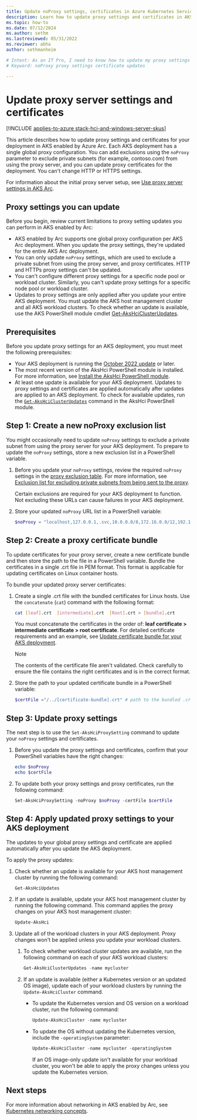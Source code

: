 ```yaml
---
title: Update noProxy settings, certificates in Azure Kubernetes Service
description: Learn how to update proxy settings and certificates in AKS on Windows Server.
ms.topic: how-to
ms.date: 07/12/2024
ms.author: sethm
ms.lastreviewed: 05/31/2022
ms.reviewer: abha
author: sethmanheim

# Intent: As an IT Pro, I need to know how to update my proxy settings and upload new certificates for the proxy server.
# Keyword: noProxy proxy settings certificate updates

---
```


# Update proxy server settings and certificates

[!INCLUDE [applies-to-azure stack-hci-and-windows-server-skus](includes/aks-hci-applies-to-skus/aks-hybrid-applies-to-azure-stack-hci-windows-server-sku.md)]

This article describes how to update proxy settings and certificates for your deployment in AKS enabled by Azure Arc. Each AKS deployment has a single global proxy configuration. You can add exclusions using the `noProxy` parameter to exclude private subnets (for example, contoso.com) from using the proxy server, and you can update proxy certificates for the deployment. You can't change HTTP or HTTPS settings.

For information about the initial proxy server setup, see [Use proxy server settings in AKS Arc](set-proxy-settings.md).

## Proxy settings you can update

Before you begin, review current limitations to proxy setting updates you can perform in AKS enabled by Arc:

- AKS enabled by Arc supports one global proxy configuration per AKS Arc deployment. When you update the proxy settings, they're updated for the entire AKS Arc deployment.
- You can only update `noProxy` settings, which are used to exclude a private subnet from using the proxy server, and proxy certificates. HTTP and HTTPs proxy settings can't be updated.
- You can't configure different proxy settings for a specific node pool or workload cluster. Similarly, you can't update proxy settings for a specific node pool or workload cluster.
- Updates to proxy settings are only applied after you update your entire AKS deployment. You must update the AKS host management cluster and all AKS workload clusters. To check whether an update is available, use the AKS PowerShell module cmdlet [Get-AksHciClusterUpdates](reference/ps/get-akshciclusterupdates.md).

## Prerequisites

Before you update proxy settings for an AKS deployment, you must meet the following prerequisites:

- Your AKS deployment is running the [October 2022 update](https://github.com/Azure/aks-hybrid/releases/tag/AKS-hybrid-2210) or later.
- The most recent version of the AksHci PowerShell module is installed. For more information, see [Install the AksHci PowerShell module](kubernetes-walkthrough-powershell.md#install-the-akshci-powershell-module).
- At least one update is available for your AKS deployment. Updates to proxy settings and certificates are applied automatically after updates are applied to an AKS deployment. To check for available updates, run the [`Get-AksHciClusterUpdates`](/azure-stack/aks-hci/reference/ps/get-akshciclusterupdates) command in the AksHci PowerShell module.

## Step 1: Create a new noProxy exclusion list

You might occasionally need to update `noProxy` settings to exclude a private subnet from using the proxy server for your AKS deployment. To prepare to update the `noProxy` settings, store a new exclusion list in a PowerShell variable.

1. Before you update your `noProxy` settings, review the required `noProxy` settings in the [proxy exclusion table](set-proxy-settings.md#exclusion-list-for-excluding-private-subnets-from-being-sent-to-the-proxy). For more information, see [Exclusion list for excluding private subnets from being sent to the proxy](set-proxy-settings.md#exclusion-list-for-excluding-private-subnets-from-being-sent-to-the-proxy).

   Certain exclusions are required for your AKS deployment to function. Not excluding these URLs can cause failures in your AKS deployment.

1. Store your updated `noProxy` URL list in a PowerShell variable:

   ```powershell  
   $noProxy = "localhost,127.0.0.1,.svc,10.0.0.0/8,172.16.0.0/12,192.168.0.0/16,.contoso.com"
   ```

## Step 2: Create a proxy certificate bundle

To update certificates for your proxy server, create a new certificate bundle and then store the path to the file in a PowerShell variable. Bundle the certificates in a single .crt file in PEM format. This format is applicable for updating certificates on Linux container hosts.

To bundle your updated proxy server certificates:

1. Create a single .crt file with the bundled certificates for Linux hosts. Use the `concatenate` (`cat`) command with the following format:

   ```bash
   cat [leaf].crt  [intermediate].crt  [Root].crt > [bundle].crt
   ```

   You must concatenate the certificates in the order of: **leaf certificate > intermediate certificate > root certificate**. For detailed certificate requirements and an example, see [Update certificate bundle for your AKS deployment](update-certificate-bundle.md#certificate-format).

   > [!NOTE]
   > The contents of the certificate file aren't validated. Check carefully to ensure the file contains the right certificates and is in the correct format.

1. Store the path to your updated certificate bundle in a PowerShell variable:

   ```powershell
   $certFile ="/../[certificate-bundle].crt" # path to the bundled .crt file
   ```

## Step 3: Update proxy settings

The next step is to use the `Set-AksHciProxySetting` command to update your `noProxy` settings and certificates.

1. Before you update the proxy settings and certificates, confirm that your PowerShell variables have the right changes:

   ```powershell
   echo $noProxy
   echo $certFile
   ```

1. To update both your proxy settings and proxy certificates, run the following command:

   ```powershell
   Set-AksHciProxySetting -noProxy $noProxy -certFile $certFile
   ```

## Step 4: Apply updated proxy settings to your AKS deployment

The updates to your global proxy settings and certificate are applied automatically after you update the AKS deployment.

To apply the proxy updates:

1. Check whether an update is available for your AKS host management cluster by running the following command:

   ```powershell  
   Get-AksHciUpdates
   ```

1. If an update is available, update your AKS host management cluster by running the following command. This command applies the proxy changes on your AKS host management cluster:

   ```powershell  
   Update-AksHci
   ```

1. Update all of the workload clusters in your AKS deployment. Proxy changes won't be applied unless you update your workload clusters.

   1. To check whether workload cluster updates are available, run the following command on each of your AKS workload clusters:

      ```powershell  
      Get-AksHciClusterUpdates -name mycluster
      ```

   1. If an update is available (either a Kubernetes version or an updated OS image), update each of your workload clusters by running the `Update-AksHciCluster` command.

      - To update the Kubernetes version and OS version on a workload cluster, run the following command:

        ```powershell  
        Update-AksHciCluster -name mycluster
        ```

      - To update the OS without updating the Kubernetes version, include the  `-operatingSystem` parameter:

        ```powershell  
        Update-AksHciCluster -name mycluster -operatingSystem
        ```

        If an OS image-only update isn't available for your workload cluster, you won't be able to apply the proxy changes unless you update the Kubernetes version.

## Next steps

For more information about networking in AKS enabled by Arc, see [Kubernetes networking concepts](concepts-node-networking.md).
